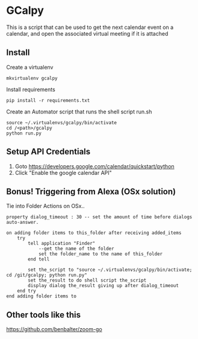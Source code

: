 # GCalpy

This is a script that can be used to get the next calendar event on a calendar, and open the associated virtual meeting if it is attached

## Install

Create a virtualenv

`mkvirtualenv gcalpy`

Install requirements

`pip install -r requirements.txt`

Create an Automator script that runs the shell script run.sh

```
source ~/.virtualenvs/gcalpy/bin/activate
cd /<path>/gcalpy
python run.py
```

## Setup API Credentials

1. Goto https://developers.google.com/calendar/quickstart/python
2. Click "Enable the google calendar API"


## Bonus! Triggering from Alexa (OSx solution)

Tie into Folder Actions on OSx..

```applescript
property dialog_timeout : 30 -- set the amount of time before dialogs auto-answer.

on adding folder items to this_folder after receiving added_items
    try
        tell application "Finder"
            --get the name of the folder
            set the folder_name to the name of this_folder
        end tell

        set the_script to "source ~/.virtualenvs/gcalpy/bin/activate; cd /git/gcalpy; python run.py"
        set the_result to do shell script the_script
        display dialog the_result giving up after dialog_timeout
    end try
end adding folder items to
```

## Other tools like this

https://github.com/benbalter/zoom-go
